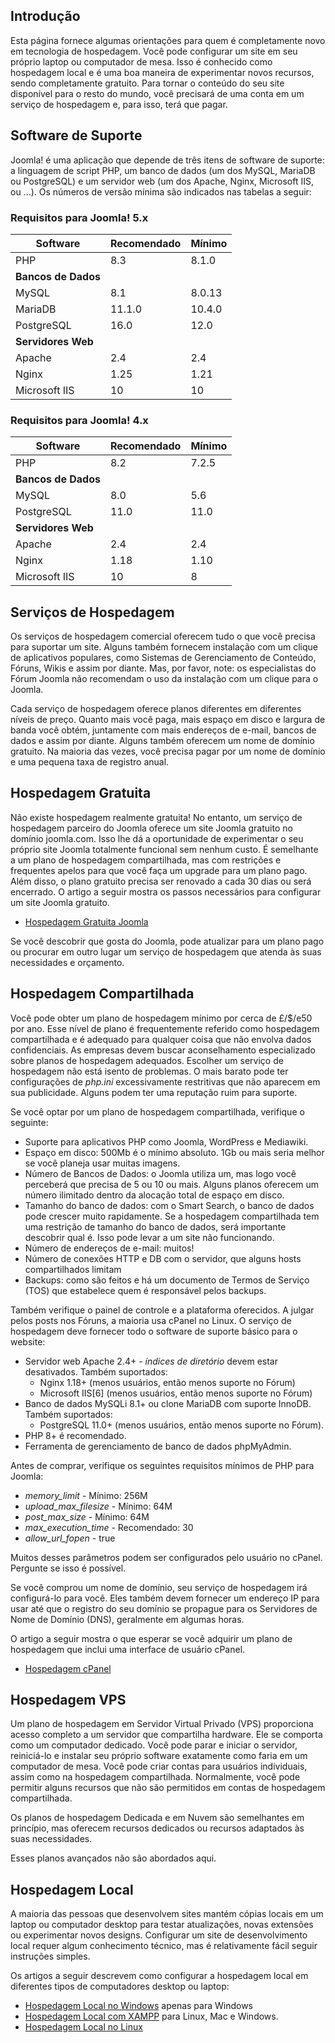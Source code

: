 <!-- Filename: J4.x:Hosting_Setup / Display title: Configuração de Hospedagem -->

## Introdução

Esta página fornece algumas orientações para quem é completamente novo em tecnologia de hospedagem. Você pode configurar um site em seu próprio laptop ou computador de mesa. Isso é conhecido como hospedagem local e é uma boa maneira de experimentar novos recursos, sendo completamente gratuito. Para tornar o conteúdo do seu site disponível para o resto do mundo, você precisará de uma conta em um serviço de hospedagem e, para isso, terá que pagar.


## Software de Suporte

Joomla! é uma aplicação que depende de três itens de software de suporte: a linguagem de script PHP, um banco de dados (um dos MySQL, MariaDB ou PostgreSQL) e um servidor web (um dos Apache, Nginx, Microsoft IIS, ou ...). Os números de versão mínima são indicados nas tabelas a seguir:

### Requisitos para Joomla! 5.x

| Software           | Recomendado     | Mínimo      |
|--------------------|-----------------|-------------|
| PHP                | 8.3             | 8.1.0       |
| **Bancos de Dados**|                 |             |
| MySQL              | 8.1             | 8.0.13      |
| MariaDB            | 11.1.0          | 10.4.0      |
| PostgreSQL         | 16.0            | 12.0        |
| **Servidores Web** |                 |             |
| Apache             | 2.4             | 2.4         |
| Nginx              | 1.25            | 1.21        |
| Microsoft IIS      | 10              | 10          |

### Requisitos para Joomla! 4.x

| Software           | Recomendado     | Mínimo      |
|--------------------|-----------------|-------------|
| PHP                | 8.2             | 7.2.5       |
| **Bancos de Dados**|                 |             |
| MySQL              | 8.0             | 5.6         |
| PostgreSQL         | 11.0            | 11.0        |
| **Servidores Web** |                 |             |
| Apache             | 2.4             | 2.4         |
| Nginx              | 1.18            | 1.10        |
| Microsoft IIS      | 10              | 8           |

## Serviços de Hospedagem

Os serviços de hospedagem comercial oferecem tudo o que você precisa para suportar um site. Alguns também fornecem instalação com um clique de aplicativos populares, como Sistemas de Gerenciamento de Conteúdo, Fóruns, Wikis e assim por diante. Mas, por favor, note: os especialistas do Fórum Joomla não recomendam o uso da instalação com um clique para o Joomla.

Cada serviço de hospedagem oferece planos diferentes em diferentes níveis de preço. Quanto mais você paga, mais espaço em disco e largura de banda você obtém, juntamente com mais endereços de e-mail, bancos de dados e assim por diante. Alguns também oferecem um nome de domínio gratuito. Na maioria das vezes, você precisa pagar por um nome de domínio e uma pequena taxa de registro anual.

## Hospedagem Gratuita

Não existe hospedagem realmente gratuita! No entanto, um serviço de hospedagem parceiro do Joomla oferece um site Joomla gratuito no domínio joomla.com. Isso lhe dá a oportunidade de experimentar o seu próprio site Joomla totalmente funcional sem nenhum custo. É semelhante a um plano de hospedagem compartilhada, mas com restrições e frequentes apelos para que você faça um upgrade para um plano pago. Além disso, o plano gratuito precisa ser renovado a cada 30 dias ou será encerrado. O artigo a seguir mostra os passos necessários para configurar um site Joomla gratuito.

* [Hospedagem Gratuita Joomla](jdocmanual?article=user/hosting/free-hosting "")

Se você descobrir que gosta do Joomla, pode atualizar para um plano pago ou procurar em outro lugar um serviço de hospedagem que atenda às suas necessidades e orçamento.

## Hospedagem Compartilhada

Você pode obter um plano de hospedagem mínimo por cerca de £/$/e50 por ano. Esse nível de plano é frequentemente referido como hospedagem compartilhada e é adequado para qualquer coisa que não envolva dados confidenciais. As empresas devem buscar aconselhamento especializado sobre planos de hospedagem adequados. Escolher um serviço de hospedagem não está isento de problemas. O mais barato pode ter configurações de *php.ini* excessivamente restritivas que não aparecem em sua publicidade. Alguns podem ter uma reputação ruim para suporte.

Se você optar por um plano de hospedagem compartilhada, verifique o seguinte:

- Suporte para aplicativos PHP como Joomla, WordPress e Mediawiki.
- Espaço em disco: 500Mb é o mínimo absoluto. 1Gb ou mais seria melhor se você planeja usar muitas imagens.
- Número de Bancos de Dados: o Joomla utiliza um, mas logo você perceberá que precisa de 5 ou 10 ou mais. Alguns planos oferecem um número ilimitado dentro da alocação total de espaço em disco.
- Tamanho do banco de dados: com o Smart Search, o banco de dados pode crescer muito rapidamente. Se a hospedagem compartilhada tem uma restrição de tamanho do banco de dados, será importante descobrir qual é. Isso pode levar a um site não funcionando.
- Número de endereços de e-mail: muitos!
- Número de conexões HTTP e DB com o servidor, que alguns hosts compartilhados limitam
- Backups: como são feitos e há um documento de Termos de Serviço (TOS) que estabelece quem é responsável pelos backups.

Também verifique o painel de controle e a plataforma oferecidos. A julgar pelos posts nos Fóruns, a maioria usa cPanel no Linux. O serviço de hospedagem deve fornecer todo o software de suporte básico para o website:

- Servidor web Apache 2.4+ - *índices de diretório* devem estar desativados. Também suportados:
  - Nginx 1.18+ (menos usuários, então menos suporte no Fórum)
  - Microsoft IIS\[6\] (menos usuários, então menos suporte no Fórum)
- Banco de dados MySQLi 8.1+ ou clone MariaDB com suporte InnoDB. Também suportados:
  - PostgreSQL 11.0+ (menos usuários, então menos suporte no Fórum).
- PHP 8+ é recomendado.
- Ferramenta de gerenciamento de banco de dados phpMyAdmin.

Antes de comprar, verifique os seguintes requisitos mínimos de PHP para Joomla:

- *memory_limit* - Mínimo: 256M
- *upload_max_filesize* - Mínimo: 64M
- *post_max_size* - Mínimo: 64M
- *max_execution_time* - Recomendado: 30
- *allow_url_fopen* - true

Muitos desses parâmetros podem ser configurados pelo usuário no cPanel. Pergunte se isso é possível.

Se você comprou um nome de domínio, seu serviço de hospedagem irá configurá-lo para você. Eles também devem fornecer um endereço IP para usar até que o registro do seu domínio se propague para os Servidores de Nome de Domínio (DNS), geralmente em algumas horas.

O artigo a seguir mostra o que esperar se você adquirir um plano de hospedagem que inclui uma interface de usuário cPanel.

* [Hospedagem cPanel](jdocmanual?article=user/hosting/cpanel-hosting "Hospedagem cPanel")

## Hospedagem VPS

Um plano de hospedagem em Servidor Virtual Privado (VPS) proporciona acesso completo a um servidor que compartilha hardware. Ele se comporta como um computador dedicado. Você pode parar e iniciar o servidor, reiniciá-lo e instalar seu próprio software exatamente como faria em um computador de mesa. Você pode criar contas para usuários individuais, assim como na hospedagem compartilhada. Normalmente, você pode permitir alguns recursos que não são permitidos em contas de hospedagem compartilhada.

Os planos de hospedagem Dedicada e em Nuvem são semelhantes em princípio, mas oferecem recursos dedicados ou recursos adaptados às suas necessidades.

Esses planos avançados não são abordados aqui.


## Hospedagem Local

A maioria das pessoas que desenvolvem sites mantém cópias locais em um laptop ou computador desktop para testar atualizações, novas extensões ou experimentar novos designs. Configurar um site de desenvolvimento local requer algum conhecimento técnico, mas é relativamente fácil seguir instruções simples.

Os artigos a seguir descrevem como configurar a hospedagem local em diferentes tipos de computadores desktop ou laptop:

* [Hospedagem Local no Windows](jdocmanual?article=user/hosting/local-hosting-on-windows "Hospedagem Local no Windows") apenas para Windows
* [Hospedagem Local com XAMPP](jdocmanual?article=user/hosting/local-hosting-with-xampp "Hospedagem Local com XAMPP") para Linux, Mac e Windows.
* [Hospedagem Local no Linux](jdocmanual?article=user/hosting/local-hosting-on-linux "Hospedagem Local no Linux")

